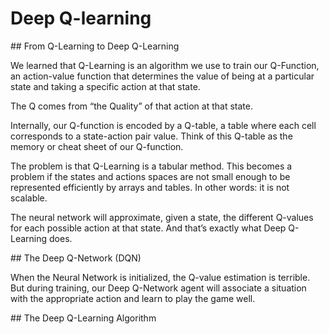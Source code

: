 # Deep Q-learning

## From Q-Learning to Deep Q-Learning

We learned that Q-Learning is an algorithm we use to train our Q-Function, an action-value function that determines the value of being at a particular state and taking a specific action at that state.

The Q comes from “the Quality” of that action at that state.

Internally, our Q-function is encoded by a Q-table, a table where each cell corresponds to a state-action pair value. Think of this Q-table as the memory or cheat sheet of our Q-function.

The problem is that Q-Learning is a tabular method. This becomes a problem if the states and actions spaces are not small enough to be represented efficiently by arrays and tables. In other words: it is not scalable.

The neural network will approximate, given a state, the different Q-values for each possible action at that state. And that’s exactly what Deep Q-Learning does.

## The Deep Q-Network (DQN)

When the Neural Network is initialized, the Q-value estimation is terrible. But during training, our Deep Q-Network agent will associate a situation with the appropriate action and learn to play the game well.

## The Deep Q-Learning Algorithm
